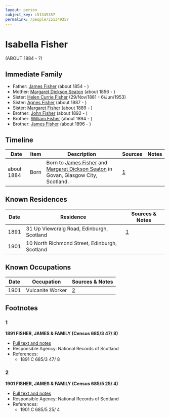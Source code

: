 ```yaml
---
layout: person
subject_key: i51349357
permalink: /people/i51349357
---
```


# Isabella Fisher
(ABOUT 1884 - ?)

## Immediate Family

* Father: [James Fisher](./@22540348@-james-fisher-b1854-d.md) (about 1854 - )
* Mother: [Margaret Dickson Seaton](./@45571672@-margaret-dickson-seaton-b1856-d.md) (about 1856 - )
* Sister: [Helen Currie Fisher](./@18426904@-helen-currie-fisher-b1881-11-29-d1953-6-6.md) (29/Nov/1881 - 6/Jun/1953)
* Sister: [Agnes Fisher](./@45605556@-agnes-fisher-b1887-d.md) (about 1887 - )
* Sister: [Margaret Fisher](./@21244212@-margaret-fisher-b1889-d.md) (about 1889 - )
* Brother: [John Fisher](./@59036117@-john-fisher-b1892-d.md) (about 1892 - )
* Brother: [William Fisher](./@85653512@-william-fisher-b1894-d.md) (about 1894 - )
* Brother: [James Fisher](./@39137337@-james-fisher-b1896-d.md) (about 1896 - )

## Timeline

Date | Item | Description | Sources | Notes
---|---|---|---|---
about 1884 | Born | Born to [James Fisher](./@22540348@-james-fisher-b1854-d.md) and [Margaret Dickson Seaton](./@45571672@-margaret-dickson-seaton-b1856-d.md) in Govan, Glasgow City, Scotland. | [1](#1) | 

## Known Residences

Date | Residence | Sources & Notes
---|---|---
1891 | 31 Up Viewcraig Road, Edinburgh, Scotland | [1](#1)
1901 | 10 North Richmond Street, Edinburgh, Scotland | 

## Known Occupations

Date | Occupation | Sources & Notes
---|---|---
1901 | Vulcanite Worker | [2](#2)

## Footnotes

### 1

**1891 FISHER, JAMES & FAMILY (Census 685/3 47/ 8)**

* [Full text and notes](../sources/@51582829@-1891-fisher,-james-&-family-census-685-3-47-8-.md)
* Responsible Agency: National Records of Scotland
* References: 
  * 1891 C 685/3 47/ 8

### 2

**1901 FISHER, JAMES & FAMILY (Census 685/5 25/ 4)**

* [Full text and notes](../sources/@142832@-1901-fisher,-james-&-family-census-685-5-25-4-.md)
* Responsible Agency: National Records of Scotland
* References: 
  * 1901 C 685/5 25/ 4

